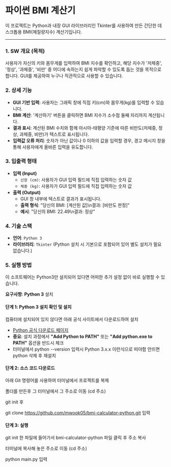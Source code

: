 # 파이썬 BMI 계산기

이 프로젝트는 Python과 내장 GUI 라이브러리인 Tkinter를 사용하여 만든 간단한 데스크톱용 BMI(체질량지수) 계산기입니다.

---

### 1. SW 개요 (목적)

사용자가 자신의 키와 몸무게를 입력하여 BMI 지수를 확인하고, 해당 지수가 '저체중', '정상', '과체중', '비만' 중 어디에 속하는지 쉽게 파악할 수 있도록 돕는 것을 목적으로 합니다. 
GUI를 제공하여 누구나 직관적으로 사용할 수 있습니다.

### 2. 상세 기능

-   **GUI 기반 입력**: 사용자는 그래픽 창에 직접 키(cm)와 몸무게(kg)를 입력할 수 있습니다.
-   **BMI 계산**: '계산하기' 버튼을 클릭하면 BMI 지수가 소수점 둘째 자리까지 계산됩니다.
-   **결과 표시**: 계산된 BMI 수치와 함께 아시아-태평양 기준에 따른 비만도(저체중, 정상, 과체중, 비만)가 텍스트로 표시됩니다.
-   **입력값 오류 처리**: 숫자가 아닌 값이나 0 이하의 값을 입력할 경우, 경고 메시지 창을 통해 사용자에게 올바른 입력을 유도합니다.

### 3. 입출력 형태

-   **입력 (Input)**
    -   `신장 (cm)`: 사용자가 GUI 입력 필드에 직접 입력하는 숫자 값
    -   `체중 (kg)`: 사용자가 GUI 입력 필드에 직접 입력하는 숫자 값
-   **출력 (Output)**
    -   GUI 창 내부에 텍스트로 결과가 표시됩니다.
    -   **출력 형식**: "당신의 BMI: [계산된 값]\n결과: [비만도 판정]"
    -   **예시**: "당신의 BMI: 22.49\n결과: 정상"

### 4. 기술 스택

-   **언어**: `Python 3`
-   **라이브러리**: `Tkinter` (Python 설치 시 기본으로 포함되어 있어 별도 설치가 필요 없습니다.)

### 5. 실행 방법

이 소프트웨어는 Python3만 설치되어 있다면 어떠한 추가 설정 없이 바로 실행할 수 있습니다.

**요구사항**: **Python 3** 설치

#### 단계 1: Python 3 설치 확인 및 설치

컴퓨터에 설치되어 있지 않다면 아래 공식 사이트에서 다운로드하여 설치

-   [Python 공식 다운로드 페이지](https://www.python.org/downloads/)
-   **중요**: 설치 과정에서 **"Add Python to PATH"** 또는 **"Add python.exe to PATH"** 옵션을 반드시 체크
-   터미널에서 python --version 입력시 Python 3.x.x 이런식으로 떠야함 안뜨면 python 삭제 후 재설치
#### 단계 2: 소스 코드 다운로드

아래 Git 명령어를 사용하여 터미널에서 프로젝트를 복제

폴더를 만든후 그 터미널에서 그 주소로 이동 (cd 주소)

git init 후

git clone https://github.com/mwook05/bmi-calculator-python.git  입력

#### 단계 3: 실행

git init 한 파일에 들어가서 bmi-calculator-python 파일 클릭 후 주소 복사

터미널에 복사해 놓은 주소로 이동 (cd 주소)

python main.py 입력 


